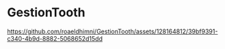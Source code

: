 # GestionTooth



https://github.com/roaeldhimni/GestionTooth/assets/128164812/39bf9391-c340-4b9d-8882-5068652d15dd


 
